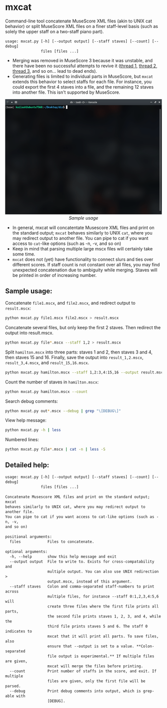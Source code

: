 # mxcat
Command-line tool concatenate MuseScore XML files (akin to UNIX cat behavior) or split MuseScore XML files on a finer staff-level basis (such as solely the upper staff on a two-staff piano part).
```
usage: mxcat.py [-h] [--output output] [--staff staves] [--count] [--debug]
                files [files ...]
```
* Merging was removed in MuseScore 3 because it was unstable, and there have been no successful attempts to revive it ([thread 1](https://musescore.org/en/node/291978), [thread 2](https://musescore.org/en/node/264845), [thread 3](https://musescore.org/en/node/264733), and so on... lead to dead ends). 
* Generating files is limited to individual parts in MuseScore, but `mxcat` extends this behavior to select staffs for each file. For instance, you could export the first 4 staves into a file, and the remaining 12 staves into another file. This isn't supported by MuseScore.

<p align="center">
  <img src="sample.gif" style="text-align: center" width="653px"/>
  </br>
  <i>Sample usage</i>
</p>

* In general, mxcat will concatentate Musescore XML files and print on the standard output; `mxcat`
behaves similarly to UNIX `cat`, where you may redirect output to another file.
You can pipe to cat if you want access to `cat`-like options (such as -n, -v,
and so on)
* Keep in mind that parsing multiple large mscx files will certainly take some time.
* `mxcat` does not (yet) have functionality to connect slurs and ties over different scores. If staff count is not constant over all files, you may find unexpected concatenation due to ambiguity while merging. Staves will be printed in order of increasing number.


## Sample usage:
Concatenate `file1.mscx`, and `file2.mscx`, and redirect output to `result.mscx`:
```bash
python mxcat.py file1.mscx file2.mscx > result.mscx
```

Concatenate several files, but only keep the first 2 staves. Then redirect the output into result.mscx.
```bash
python mxcat.py file*.mscx --staff 1,2 > result.mscx
```

Split `hamilton.mscx` into three parts: staves 1 and 2, then staves 3 and 4, then staves 15 and 16. Finally, save the output into `result_1,2.mscx`, `result_3,4.mscx`, and `result_15,16.mscx`. 
```bash
python mxcat.py hamilton.mscx --staff 1,2:3,4:15,16 --output result.mscx
```

Count the number of staves in `hamilton.mscx`:
```bash
python mxcat.py hamilton.mscx --count
```

Search debug comments:
```bash
python mxcat.py out*.mscx --debug | grep "\[DEBUG\]"
```

View help message:
```bash
python mxcat.py -h | less 
```

Numbered lines:
```bash
python mxcat.py file*.mscx | cat -n | less -S
```

## Detailed help:
```
usage: mxcat.py [-h] [--output output] [--staff staves] [--count] [--debug]
                files [files ...]

Concatenate Musescore XML files and print on the standard output; mxcat
behaves similarly to UNIX cat, where you may redirect output to another file.
You can pipe to cat if you want access to cat-like options (such as -n, -v,
and so on)

positional arguments:
  files            Files to concatenate.

optional arguments:
  -h, --help       show this help message and exit
  --output output  File to write to. Exists for cross-compatability and
                   multiple output. You can also use UNIX redirection >
                   output.mscx, instead of this argument.
  --staff staves   Colon and comma-separated staff-numbers to print across
                   multiple files, for instance --staff 0:1,2,3,4:5,6 will
                   create three files where the first file prints all parts,
                   the second file prints staves 1, 2, 3, and 4, while the
                   third file prints staves 5 and 6. The staff 0 indicates to
                   mxcat that it will print all parts. To save files, also
                   ensure that --output is set to a value. **Colon-separated
                   file output is experimental.** If multiple files are given,
                   mxcat will merge the files before printing.
  --count          Print number of staffs in the score, and exit. If multiple
                   files are given, only the first file will be parsed.
  --debug          Print debug comments into output, which is grep-able with
                   [DEBUG].

```
